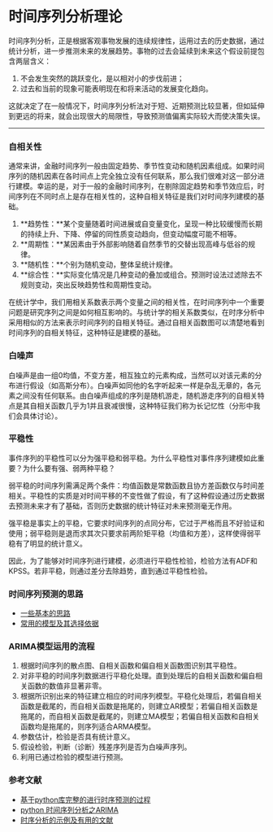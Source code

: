 # 时间序列分析理论

时间序列分析，正是根据客观事物发展的连续规律性，运用过去的历史数据，通过统计分析，进一步推测未来的发展趋势。事物的过去会延续到未来这个假设前提包含两层含义：
1. 不会发生突然的跳跃变化，是以相对小的步伐前进；
2. 过去和当前的现象可能表明现在和将来活动的发展变化趋向。

这就决定了在一般情况下，时间序列分析法对于短、近期预测比较显著，但如延伸到更远的将来，就会出现很大的局限性，导致预测值偏离实际较大而使决策失误。

---

<!--sec data-title="基本概念和思路" data-id="timeseries_0" data-show=true ces-->
### 自相关性

通常来讲，金融时间序列一般由固定趋势、季节性变动和随机因素组成。如果时间序列的随机因素在各时间点上完全独立没有任何联系，那么我们很难对这一部分进行建模。幸运的是，对于一般的金融时间序列，在剔除固定趋势和季节效应后，时间序列在不同时点上是存在相关性的，这种自相关特征是我们对时间序列建模的基础。

1. **趋势性：**某个变量随着时间进展或自变量变化，呈现一种比较缓慢而长期的持续上升、下降、停留的同性质变动趋向，但变动幅度可能不相等。
2. **周期性：**某因素由于外部影响随着自然季节的交替出现高峰与低谷的规律。
3. **随机性：**个别为随机变动，整体呈统计规律。
4. **综合性：**实际变化情况是几种变动的叠加或组合。预测时设法过滤除去不规则变动，突出反映趋势性和周期性变动。

在统计学中，我们用相关系数表示两个变量之间的相关性，在时间序列中一个重要问题是研究序列之间是如何相互影响的。与统计学的相关系数类似，在时序分析中采用相似的方法来表示时间序列的自相关特征。通过自相关函数图可以清楚地看到时间序列的自相关特征，这种特征是建模的基础。

### 白噪声

白噪声是由一组0均值，不变方差，相互独立的元素构成，当然可以对该元素的分布进行假设（如高斯分布）。白噪声如同他的名字听起来一样是杂乱无章的，各元素之间没有任何联系。由白噪声组成的序列是随机游走，随机游走序列的自相关特点是其自相关函数几乎为1并且衰减很慢，这种特征我们称为长记忆性（分形中我们会具体讨论）。

### 平稳性

事件序列的平稳性可以分为强平稳和弱平稳。为什么平稳性对事件序列建模如此重要？为什么要有强、弱两种平稳？

弱平稳的时间序列需满足两个条件：均值函数是常数函数且协方差函数仅与时间差相关。平稳性的实质是对时间平移的不变性做了假设，有了这种假设通过历史数据去预测未来才有了基础，否则历史数据的统计特征对未来预测毫无作用。

强平稳是事实上的平稳，它要求时间序列的点同分布，它过于严格而且不好验证和使用；弱平稳则是退而求其次只要求前两阶矩平稳（均值和方差），这样使得弱平稳有了明显的统计意义。

因此，为了能够对时间序列进行建模，必须进行平稳性检验，检验方法有ADF和KPSS。若非平稳，则通过差分去除趋势，直到通过平稳性检验。

### 时间序列预测的思路

* [一些基本的思路](https://www.zhihu.com/question/21229371)
* [常用的模型及其选择依据](http://people.duke.edu/~rnau/whatuse.htm)

<!--endsec-->
<!--sec data-title="ARIMA (Autoregressive Integrated Moving Average Model)" data-id="timeseries_1" data-show=true ces-->

### ARIMA模型运用的流程
1. 根据时间序列的散点图、自相关函数和偏自相关函数图识别其平稳性。
2. 对非平稳的时间序列数据进行平稳化处理。直到处理后的自相关函数和偏自相关函数的数值非显著非零。
3. 根据所识别出来的特征建立相应的时间序列模型。平稳化处理后，若偏自相关函数是截尾的，而自相关函数是拖尾的，则建立AR模型；若偏自相关函数是拖尾的，而自相关函数是截尾的，则建立MA模型；若偏自相关函数和自相关函数均是拖尾的，则序列适合ARMA模型。
4. 参数估计，检验是否具有统计意义。
5. 假设检验，判断（诊断）残差序列是否为白噪声序列。
6. 利用已通过检验的模型进行预测。

### 参考文献
* [基于python库完整的进行时序预测的过程](http://mp.weixin.qq.com/s?__biz=MzIzMjA2MjM2NA==&mid=2695746108&idx=3&sn=533b94a6fd4916a9c4339b8ec2e5d023&scene=0#wechat_redirect)
* [python 时间序列分析之ARIMA](http://blog.csdn.net/u010414589/article/details/49622625)
* [时序分析的示例及有用的文献](http://www.jianshu.com/p/cced6617b423)
<!--endsec-->
